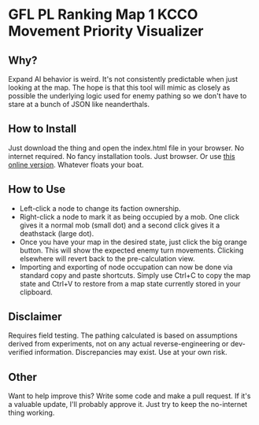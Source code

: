 # GFL PL Ranking Map 1 KCCO Movement Priority Visualizer

## Why?

Expand AI behavior is weird. It's not consistently predictable when just looking at the map. The hope is that this tool will mimic as closely as possible the underlying logic used for enemy pathing so we don't have to stare at a bunch of JSON like neanderthals.

## How to Install

Just download the thing and open the index.html file in your browser. No internet required. No fancy installation tools. Just browser. Or use [this online version](https://emerald-devel.github.io/gfl-pl-ranking-kcco-move-visualizer/index.html). Whatever floats your boat.

## How to Use

- Left-click a node to change its faction ownership.
- Right-click a node to mark it as being occupied by a mob. One click gives it a normal mob (small dot) and a second click gives it a deathstack (large dot).
- Once you have your map in the desired state, just click the big orange button. This will show the expected enemy turn movements. Clicking elsewhere will revert back to the pre-calculation view.
- Importing and exporting of node occupation can now be done via standard copy and paste shortcuts. Simply use Ctrl+C to copy the map state and Ctrl+V to restore from a map state currently stored in your clipboard.

## Disclaimer

Requires field testing. The pathing calculated is based on assumptions derived from experiments, not on any actual reverse-engineering or dev-verified information. Discrepancies may exist. Use at your own risk.

## Other

Want to help improve this? Write some code and make a pull request. If it's a valuable update, I'll probably approve it. Just try to keep the no-internet thing working.
